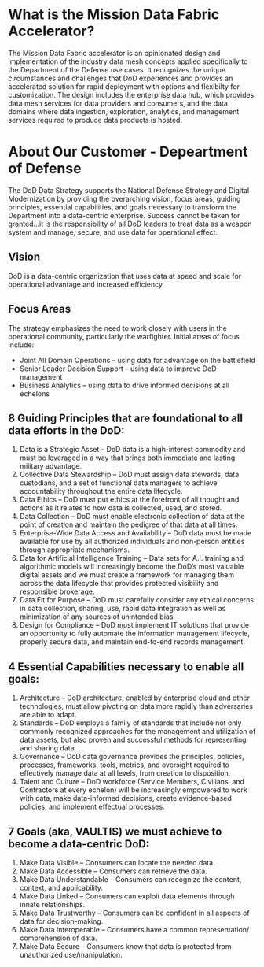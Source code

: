 # What is the Mission Data Fabric Accelerator?

The Mission Data Fabric accelerator is an opinionated design and implementation of the industry data mesh concepts applied specifically to the Department of the Defense use cases.  It recognizes the unique circumstances and challenges that DoD experiences and provides an accelerated solution for rapid deployment with options and flexibilty for customization. The design includes the enterprise data hub, which provides data mesh services for data providers and consumers, and the data domains where data ingestion, exploration, analytics, and management services required to produce data products is hosted. 

# About Our Customer - Depeartment of Defense
The DoD Data Strategy supports the National Defense Strategy and Digital Modernization by providing the overarching vision, focus areas, guiding principles, essential capabilities, and goals necessary to transform the Department into a data-centric enterprise. Success cannot be taken for granted…it is the responsibility of all DoD leaders to treat data as a weapon system and manage, secure, and use data for operational effect. 

## Vision 
DoD is a data-centric organization that uses data at speed and scale for operational advantage and increased efficiency.
## Focus Areas
The strategy emphasizes the need to work closely with users in the operational community, particularly the warfighter. 
Initial areas of focus include: 
- Joint All Domain Operations – using data for advantage on the battlefield
- Senior Leader Decision Support – using data to improve DoD management
- Business Analytics – using data to drive informed decisions at all echelons

## 8 Guiding Principles that are foundational to all data efforts in the DoD:
1. Data is a Strategic Asset – DoD data is a high-interest commodity and must be 
leveraged in a way that brings both immediate and lasting military advantage.
2. Collective Data Stewardship – DoD must assign data stewards, data custodians, 
and a set of functional data managers to achieve accountability throughout the 
entire data lifecycle.
3. Data Ethics – DoD must put ethics at the forefront of all thought and actions as it 
relates to how data is collected, used, and stored.
4. Data Collection – DoD must enable electronic collection of data at the point of 
creation and maintain the pedigree of that data at all times.
5. Enterprise-Wide Data Access and Availability – DoD data must be made available 
for use by all authorized individuals and non-person entities through appropriate 
mechanisms.
6. Data for Artificial Intelligence Training – Data sets for A.I. training and 
algorithmic models will increasingly become the DoD’s most valuable digital 
assets and we must create a framework for managing them across the data lifecycle 
that provides protected visibility and responsible brokerage.
7. Data Fit for Purpose – DoD must carefully consider any ethical concerns in data 
collection, sharing, use, rapid data integration as well as minimization of any 
sources of unintended bias.
8. Design for Compliance – DoD must implement IT solutions that provide an 
opportunity to fully automate the information management lifecycle, properly 
secure data, and maintain end-to-end records management.

## 4 Essential Capabilities necessary to enable all goals:
1. Architecture – DoD architecture, enabled by enterprise cloud and other 
technologies, must allow pivoting on data more rapidly than adversaries are able to 
adapt.
2. Standards – DoD employs a family of standards that include not only commonly 
recognized approaches for the management and utilization of data assets, but also 
proven and successful methods for representing and sharing data.
3. Governance – DoD data governance provides the principles, policies, processes, 
frameworks, tools, metrics, and oversight required to effectively manage data at all 
levels, from creation to disposition.
4. Talent and Culture – DoD workforce (Service Members, Civilians, and 
Contractors at every echelon) will be increasingly empowered to work with data, 
make data-informed decisions, create evidence-based policies, and implement 
effectual processes.

## 7 Goals (aka, VAULTIS) we must achieve to become a data-centric DoD:
1. Make Data Visible – Consumers can locate the needed data.
2. Make Data Accessible – Consumers can retrieve the data.
3. Make Data Understandable – Consumers can recognize the content, context, and 
applicability.
4. Make Data Linked – Consumers can exploit data elements through innate 
relationships.
5. Make Data Trustworthy – Consumers can be confident in all aspects of data for 
decision-making.
6. Make Data Interoperable – Consumers have a common representation/
comprehension of data.
7. Make Data Secure – Consumers know that data is protected from unauthorized 
use/manipulation.
